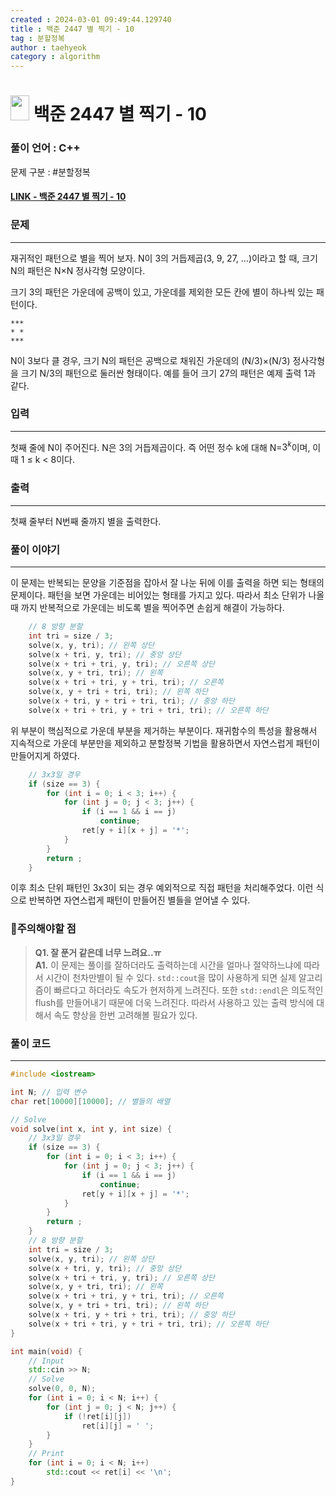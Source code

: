 ```yaml
---
created : 2024-03-01 09:49:44.129740
title : 백준 2447 별 찍기 - 10
tag : 분할정복
author : taehyeok
category : algorithm
---
```

# <img src="https://d2gd6pc034wcta.cloudfront.net/tier/11.svg" width="30" height="40"> 백준 2447 별 찍기 - 10


### 풀이 언어 : C++

문제 구분 : #분할정복
#### [LINK - 백준 2447 별 찍기 - 10](https://www.acmicpc.net/problem/2447)

### 문제

<hr>


재귀적인 패턴으로 별을 찍어 보자. N이 3의 거듭제곱(3, 9, 27, ...)이라고 할 때, 크기 N의 패턴은 N×N 정사각형 모양이다.

크기 3의 패턴은 가운데에 공백이 있고, 가운데를 제외한 모든 칸에 별이 하나씩 있는 패턴이다.

```
***
* *
***
```

N이 3보다 클 경우, 크기 N의 패턴은 공백으로 채워진 가운데의 (N/3)×(N/3) 정사각형을 크기 N/3의 패턴으로 둘러싼 형태이다. 예를 들어 크기 27의 패턴은 예제 출력 1과 같다.

### 입력

<hr>


첫째 줄에 N이 주어진다. N은 3의 거듭제곱이다. 즉 어떤 정수 k에 대해 N=$3^k$이며, 이때 1 ≤ k < 8이다.
### 출력

<hr>


첫째 줄부터 N번째 줄까지 별을 출력한다.
### 풀이 이야기

<hr>


이 문제는 반복되는 문양을 기준점을 잡아서 잘 나눈 뒤에 이를 출력을 하면 되는 형태의 문제이다. 패턴을 보면 가운데는 비어있는 형태를 가지고 있다. 따라서 최소 단위가 나올 때 까지 반복적으로 가운데는 비도록 별을 찍어주면 손쉽게 해결이 가능하다.
```c++
    // 8 방향 분할
    int tri = size / 3;
    solve(x, y, tri); // 왼쪽 상단
    solve(x + tri, y, tri); // 중앙 상단
    solve(x + tri + tri, y, tri); // 오른쪽 상단
    solve(x, y + tri, tri); // 왼쪽
    solve(x + tri + tri, y + tri, tri); // 오른쪽
    solve(x, y + tri + tri, tri); // 왼쪽 하단
    solve(x + tri, y + tri + tri, tri); // 중앙 하단
    solve(x + tri + tri, y + tri + tri, tri); // 오른쪽 하단
```
위 부분이 핵심적으로 가운데 부분을 제거하는 부분이다. 재귀함수의 특성을 활용해서 지속적으로 가운데 부분만을 제외하고 분할정복 기법을 활용하면서 자연스럽게 패턴이 만들어지게 하였다.

```c++
    // 3x3일 경우 
    if (size == 3) {
        for (int i = 0; i < 3; i++) {
            for (int j = 0; j < 3; j++) {
                if (i == 1 && i == j)
                    continue;
                ret[y + i][x + j] = '*';
            }
        }
        return ;
    }
```
이후 최소 단위 패턴인 3x3이 되는 경우 예외적으로 직접 패턴을 처리해주었다. 이런 식으로 반복하면 자연스럽게 패턴이 만들어진 별들을 얻어낼 수 있다.

### 🚨주의해야할 점
>**Q1. 잘 푼거 같은데 너무 느려요..ㅠ**  
>**A1.** 이 문제는 풀이를 잘하더라도 출력하는데 시간을 얼마나 절약하느냐에 따라서 시간이 천차만별이 될 수 있다. `std::cout`을 많이 사용하게 되면 실제 알고리즘이 빠르다고 하더라도 속도가 현저하게 느려진다. 또한 `std::endl`은 의도적인 flush를 만들어내기 때문에 더욱 느려진다. 따라서 사용하고 있는 출력 방식에 대해서 속도 향상을 한번 고려해볼 필요가 있다.


### 풀이 코드

<hr>


``` c++
#include <iostream>

int N; // 입력 변수
char ret[10000][10000]; // 별들의 배열

// Solve
void solve(int x, int y, int size) {
    // 3x3일 경우 
    if (size == 3) {
        for (int i = 0; i < 3; i++) {
            for (int j = 0; j < 3; j++) {
                if (i == 1 && i == j)
                    continue;
                ret[y + i][x + j] = '*';
            }
        }
        return ;
    }
    // 8 방향 분할
    int tri = size / 3;
    solve(x, y, tri); // 왼쪽 상단
    solve(x + tri, y, tri); // 중앙 상단
    solve(x + tri + tri, y, tri); // 오른쪽 상단
    solve(x, y + tri, tri); // 왼쪽
    solve(x + tri + tri, y + tri, tri); // 오른쪽
    solve(x, y + tri + tri, tri); // 왼쪽 하단
    solve(x + tri, y + tri + tri, tri); // 중앙 하단
    solve(x + tri + tri, y + tri + tri, tri); // 오른쪽 하단
}

int main(void) {
    // Input
    std::cin >> N;
    // Solve
    solve(0, 0, N);
    for (int i = 0; i < N; i++) {
        for (int j = 0; j < N; j++) {
            if (!ret[i][j])
                ret[i][j] = ' ';
        }
    }
    // Print
    for (int i = 0; i < N; i++)
        std::cout << ret[i] << '\n';
}
```
